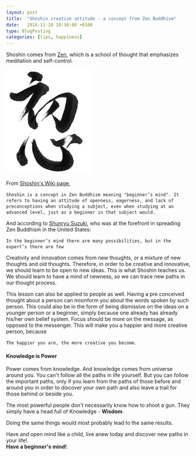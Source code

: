 ```yaml
---
layout: post
title:  "Shoshin creative attitude - a concept from Zen Buddhism"
date:   2016-11-20 20:30:00 +0100
type: BlogPosting
categories: [tips, happiness]
---
```

Shoshin comes from [Zen](https://en.wikipedia.org/wiki/Zen), which is a school of thought that emphasizes meditation and self-control.


![Shoshin - Zen](/assets/shoshin_zen.jpg)

From [Shoshin's Wiki page](https://en.wikipedia.org/wiki/Shoshin),
<pre><code>Shoshin is a concept in Zen Buddhism meaning "beginner’s mind". It refers to having an attitude of openness, eagerness, and lack of preconceptions when studying a subject, even when studying at an advanced level, just as a beginner in that subject would.</code></pre>

And according to [Shunryu Suzuki](https://en.wikipedia.org/wiki/Shunry%C5%AB_Suzuki), who was at the forefront in spreading Zen Buddhism in the United States:
<pre><code>In the beginner’s mind there are many possibilities, but in the expert’s there are few</code></pre>

Creativity and innovation comes from new thoughts, or a mixture of new thoughts and old thoughts. Therefore, in order to be creative and innovative, we should learn to be open to new ideas. This is what Shoshin teaches us. We should learn to have a mind of newness, so we can trace new paths in our thought process.

This lesson can also be applied to people as well. Having a pre conceived thought about a person can misinform you about the words spoken by such person. This could also be in the form of being dismissive on the ideas on a younger person or a beginner, simply because one already has already his/her own belief system. Focus should be more on the message, as opposed to the messenger. This will make you a happier and more creative person, because
<pre><code>The happier you are, the more creative you become.</code></pre>

#### **Knowledge is Power**

Power comes from knowledge. And knowledge comes from universe around you. You can't follow all the paths in life yourself. But you can follow the important paths, only if you learn from the paths of those before and around you in order to discover your own path and also leave a trail for those behind or beside you.

The most powerful people don't necessarily know how to shoot a gun. They simply have a head full of Knowledge - **Wisdom**.

Doing the same things would most probably lead to the same results.  



Have and open mind like a child, live anew today and discover new paths in your life!.  
**Have a beginner's mind!**.
